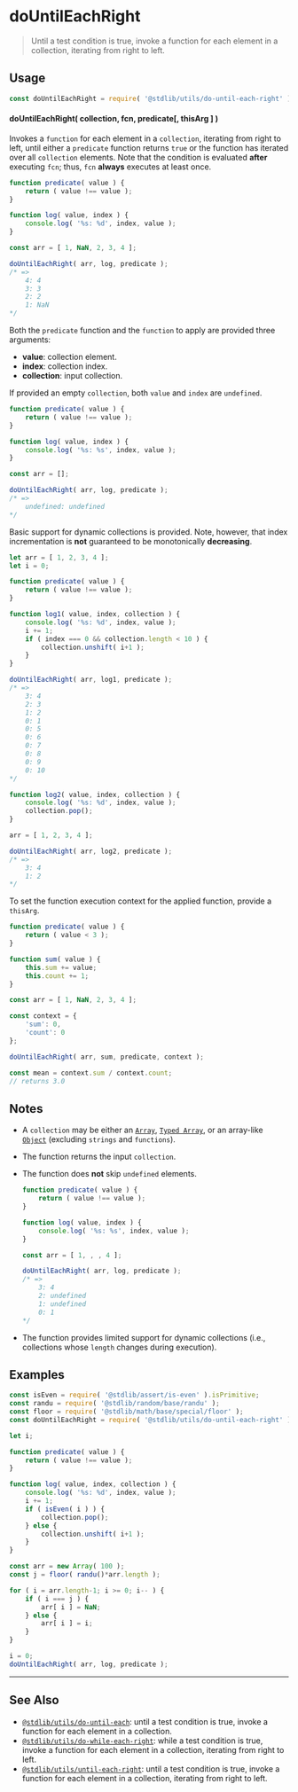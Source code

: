 <!--

@license Apache-2.0

Copyright (c) 2018 The Stdlib Authors.

Licensed under the Apache License, Version 2.0 (the "License");
you may not use this file except in compliance with the License.
You may obtain a copy of the License at

   http://www.apache.org/licenses/LICENSE-2.0

Unless required by applicable law or agreed to in writing, software
distributed under the License is distributed on an "AS IS" BASIS,
WITHOUT WARRANTIES OR CONDITIONS OF ANY KIND, either express or implied.
See the License for the specific language governing permissions and
limitations under the License.

-->

# doUntilEachRight

> Until a test condition is true, invoke a function for each element in a collection, iterating from right to left.

<!-- Section to include introductory text. Make sure to keep an empty line after the intro `section` element and another before the `/section` close. -->

<section class="intro">

</section>

<!-- /.intro -->

<!-- Package usage documentation. -->

<section class="usage">

## Usage

```javascript
const doUntilEachRight = require( '@stdlib/utils/do-until-each-right' );
```

#### doUntilEachRight( collection, fcn, predicate\[, thisArg ] )

Invokes a `function` for each element in a `collection`, iterating from right to left, until either a `predicate` function returns `true` or the function has iterated over all `collection` elements. Note that the condition is evaluated **after** executing `fcn`; thus, `fcn` **always** executes at least once.

```javascript
function predicate( value ) {
    return ( value !== value );
}

function log( value, index ) {
    console.log( '%s: %d', index, value );
}

const arr = [ 1, NaN, 2, 3, 4 ];

doUntilEachRight( arr, log, predicate );
/* =>
    4: 4
    3: 3
    2: 2
    1: NaN
*/
```

Both the `predicate` function and the `function` to apply are provided three arguments:

-   **value**: collection element.
-   **index**: collection index.
-   **collection**: input collection.

If provided an empty `collection`, both `value` and `index` are `undefined`.

```javascript
function predicate( value ) {
    return ( value !== value );
}

function log( value, index ) {
    console.log( '%s: %s', index, value );
}

const arr = [];

doUntilEachRight( arr, log, predicate );
/* =>
    undefined: undefined
*/
```

Basic support for dynamic collections is provided. Note, however, that index incrementation is **not** guaranteed to be monotonically **decreasing**.

```javascript
let arr = [ 1, 2, 3, 4 ];
let i = 0;

function predicate( value ) {
    return ( value !== value );
}

function log1( value, index, collection ) {
    console.log( '%s: %d', index, value );
    i += 1;
    if ( index === 0 && collection.length < 10 ) {
        collection.unshift( i+1 );
    }
}

doUntilEachRight( arr, log1, predicate );
/* =>
    3: 4
    2: 3
    1: 2
    0: 1
    0: 5
    0: 6
    0: 7
    0: 8
    0: 9
    0: 10
*/

function log2( value, index, collection ) {
    console.log( '%s: %d', index, value );
    collection.pop();
}

arr = [ 1, 2, 3, 4 ];

doUntilEachRight( arr, log2, predicate );
/* =>
    3: 4
    1: 2
*/
```

To set the function execution context for the applied function, provide a `thisArg`.

```javascript
function predicate( value ) {
    return ( value < 3 );
}

function sum( value ) {
    this.sum += value;
    this.count += 1;
}

const arr = [ 1, NaN, 2, 3, 4 ];

const context = {
    'sum': 0,
    'count': 0
};

doUntilEachRight( arr, sum, predicate, context );

const mean = context.sum / context.count;
// returns 3.0
```

</section>

<!-- /.usage -->

<!-- Package usage notes. Make sure to keep an empty line after the `section` element and another before the `/section` close. -->

<section class="notes">

## Notes

-   A `collection` may be either an [`Array`][mdn-array], [`Typed Array`][mdn-typed-array], or an array-like [`Object`][mdn-object] (excluding `strings` and `functions`).

-   The function returns the input `collection`.

-   The function does **not** skip `undefined` elements.

    <!-- eslint-disable no-sparse-arrays -->

    ```javascript
    function predicate( value ) {
        return ( value !== value );
    }

    function log( value, index ) {
        console.log( '%s: %s', index, value );
    }

    const arr = [ 1, , , 4 ];

    doUntilEachRight( arr, log, predicate );
    /* =>
        3: 4
        2: undefined
        1: undefined
        0: 1
    */
    ```

-   The function provides limited support for dynamic collections (i.e., collections whose `length` changes during execution).

</section>

<!-- /.notes -->

<!-- Package usage examples. -->

<section class="examples">

## Examples

<!-- eslint no-undef: "error" -->

```javascript
const isEven = require( '@stdlib/assert/is-even' ).isPrimitive;
const randu = require( '@stdlib/random/base/randu' );
const floor = require( '@stdlib/math/base/special/floor' );
const doUntilEachRight = require( '@stdlib/utils/do-until-each-right' );

let i;

function predicate( value ) {
    return ( value !== value );
}

function log( value, index, collection ) {
    console.log( '%s: %d', index, value );
    i += 1;
    if ( isEven( i ) ) {
        collection.pop();
    } else {
        collection.unshift( i+1 );
    }
}

const arr = new Array( 100 );
const j = floor( randu()*arr.length );

for ( i = arr.length-1; i >= 0; i-- ) {
    if ( i === j ) {
        arr[ i ] = NaN;
    } else {
        arr[ i ] = i;
    }
}

i = 0;
doUntilEachRight( arr, log, predicate );
```

</section>

<!-- /.examples -->

<!-- Section to include cited references. If references are included, add a horizontal rule *before* the section. Make sure to keep an empty line after the `section` element and another before the `/section` close. -->

<section class="references">

</section>

<!-- /.references -->

<!-- Section for related `stdlib` packages. Do not manually edit this section, as it is automatically populated. -->

<section class="related">

* * *

## See Also

-   <span class="package-name">[`@stdlib/utils/do-until-each`][@stdlib/utils/do-until-each]</span><span class="delimiter">: </span><span class="description">until a test condition is true, invoke a function for each element in a collection.</span>
-   <span class="package-name">[`@stdlib/utils/do-while-each-right`][@stdlib/utils/do-while-each-right]</span><span class="delimiter">: </span><span class="description">while a test condition is true, invoke a function for each element in a collection, iterating from right to left.</span>
-   <span class="package-name">[`@stdlib/utils/until-each-right`][@stdlib/utils/until-each-right]</span><span class="delimiter">: </span><span class="description">until a test condition is true, invoke a function for each element in a collection, iterating from right to left.</span>

</section>

<!-- /.related -->

<!-- Section for all links. Make sure to keep an empty line after the `section` element and another before the `/section` close. -->

<section class="links">

[mdn-array]: https://developer.mozilla.org/en-US/docs/Web/JavaScript/Reference/Global_Objects/Array

[mdn-typed-array]: https://developer.mozilla.org/en-US/docs/Web/JavaScript/Reference/Global_Objects/TypedArray

[mdn-object]: https://developer.mozilla.org/en-US/docs/Web/JavaScript/Reference/Global_Objects/Object

<!-- <related-links> -->

[@stdlib/utils/do-until-each]: https://github.com/stdlib-js/stdlib/tree/develop/lib/node_modules/%40stdlib/utils/do-until-each

[@stdlib/utils/do-while-each-right]: https://github.com/stdlib-js/stdlib/tree/develop/lib/node_modules/%40stdlib/utils/do-while-each-right

[@stdlib/utils/until-each-right]: https://github.com/stdlib-js/stdlib/tree/develop/lib/node_modules/%40stdlib/utils/until-each-right

<!-- </related-links> -->

</section>

<!-- /.links -->
